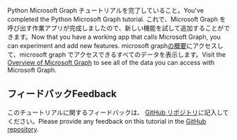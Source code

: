 <!-- markdownlint-disable MD002 MD041 -->

<span data-ttu-id="307bb-101">Python Microsoft Graph チュートリアルを完了していること。</span><span class="sxs-lookup"><span data-stu-id="307bb-101">You've completed the Python Microsoft Graph tutorial.</span></span> <span data-ttu-id="307bb-102">これで、Microsoft Graph を呼び出す作業アプリが完成しましたので、新しい機能を試して追加することができます。</span><span class="sxs-lookup"><span data-stu-id="307bb-102">Now that you have a working app that calls Microsoft Graph, you can experiment and add new features.</span></span> <span data-ttu-id="307bb-103">microsoft graph[の概要](/graph/overview)にアクセスして、microsoft graph でアクセスできるすべてのデータを表示します。</span><span class="sxs-lookup"><span data-stu-id="307bb-103">Visit the [Overview of Microsoft Graph](/graph/overview) to see all of the data you can access with Microsoft Graph.</span></span>

## <a name="feedback"></a><span data-ttu-id="307bb-104">フィードバック</span><span class="sxs-lookup"><span data-stu-id="307bb-104">Feedback</span></span>

<span data-ttu-id="307bb-105">このチュートリアルに関するフィードバックは、 [GitHub リポジトリ](https://github.com/microsoftgraph/msgraph-training-pythondjangoapp)に記入してください。</span><span class="sxs-lookup"><span data-stu-id="307bb-105">Please provide any feedback on this tutorial in the [GitHub repository](https://github.com/microsoftgraph/msgraph-training-pythondjangoapp).</span></span>